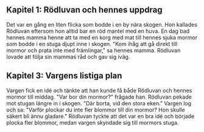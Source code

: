 ﻿## Kapitel 1: Rödluvan och hennes uppdrag
Det var en gång en liten flicka som bodde i en by nära skogen. Hon kallades Rödluvan eftersom hon alltid bar en röd mantel med en huva. En dag bad hennes mamma henne att ta med en korg med mat till hennes sjuka mormor som bodde i en stuga djupt inne i skogen. "Kom ihåg att gå direkt till mormor och prata inte med främlingar," sa hennes mamma. Rödluvan lovade att följa sin mammas råd och gav sig iväg.
## Kapitel 3: Vargens listiga plan
Vargen fick en idé och tänkte att han kunde få både Rödluvan och hennes mormor till middag. "Var bor din mormor?" frågade han. Rödluvan pekade mot stugan längre in i skogen. "Där borta, vid den stora eken." Vargen log och sa: "Varför plockar du inte fler blommor till din mormor? Hon skulle säkert bli ännu gladare." Rödluvan tyckte att det var en bra idé och började plocka fler blommor, medan vargen skyndade sig till mormors stuga.
